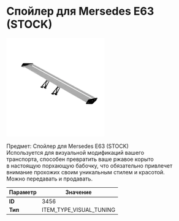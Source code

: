 # Спойлер для Mersedes E63 (STOCK)

![Item Image](../img/3456.webp?raw=true)

Предмет: Спойлер для Mersedes E63 (STOCK)<br>Используется для визуальной модификаций вашего<br>транспорта, способен превратить ваше ржавое корыто<br>в настоящую порхающую бабочку, что обязательно привлечет<br>внимание прохожих своим уникальным стилем и красотой.<br>Можно передавать и продавать.


| Параметр | Значение |
|----------|----------|
| **ID** | 3456 |
| **Тип** | ITEM_TYPE_VISUAL_TUNING |

